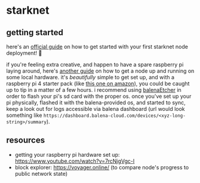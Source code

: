 # starknet 
## getting started
here's an [official guide](https://mirror.xyz/0x83857601C1cFA057F2576b343c563BDB9A4C9975/8HfjYCkbid2vlayxyPtSD9_wtb9a-wHb1uOENsAOwng) on how to get started with your first starknet node deployment! 🥳

if you're feeling extra creative, and happen to have a spare raspberry pi laying around, here's [another guide](https://github.com/odyslam/starknet-node) on how to get a node up and running on some local hardware. it's *beautifully* simple to get set up, and with a raspberry pi 4 starter pack (like [this one on amazon](https://www.amazon.com/CanaKit-Raspberry-Pi-Extreme-Kit/dp/B08B6F8QRV/)), you could be caught up to tip in a matter of a few hours. i recommend using [balenaEtcher](https://www.balena.io/etcher/) in order to flash your pi's sd card with the proper os. once you've set up your pi physically, flashed it with the balena-provided os, and started to sync, keep a look out for logs accessible via balena dashboard (url would look something like `https://dashboard.balena-cloud.com/devices/<xyz-long-string>/summary`).

## resources
- getting your raspberry pi hardware set up: https://www.youtube.com/watch?v=7rcNjgVgc-I
- block explorer: https://voyager.online/ (to compare node's progress to public network state)